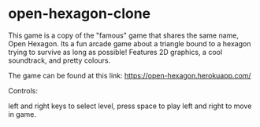 # open-hexagon-clone

This game is a copy of the "famous" game that shares the same name, Open Hexagon.
Its a fun arcade game about a triangle bound to a hexagon trying to survive as long as possible!
Features 2D graphics, a cool soundtrack, and pretty colours.

The game can be found at this link: https://open-hexagon.herokuapp.com/

Controls: 

left and right keys to select level, press space to play
left and right to move in game.
